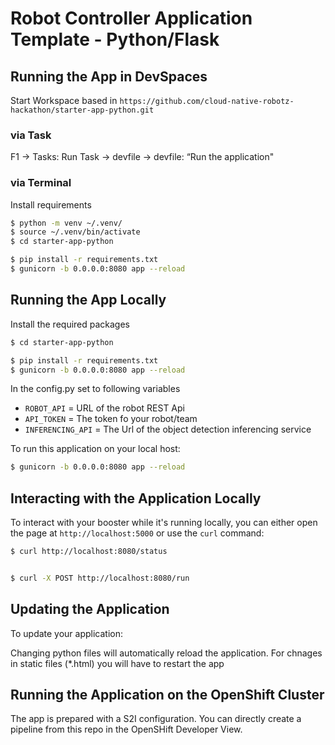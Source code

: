 # Robot Controller Application Template - Python/Flask

## Running the App in DevSpaces

Start Workspace based in `https://github.com/cloud-native-robotz-hackathon/starter-app-python.git`

### via Task

F1 -> Tasks: Run Task -> devfile -> devfile: “Run the application"


### via Terminal

Install requirements
```bash
$ python -m venv ~/.venv/
$ source ~/.venv/bin/activate
$ cd starter-app-python

$ pip install -r requirements.txt
$ gunicorn -b 0.0.0.0:8080 app --reload
```



## Running the App Locally

Install the required packages

```bash
$ cd starter-app-python

$ pip install -r requirements.txt
$ gunicorn -b 0.0.0.0:8080 app --reload
```


In the config.py set to following variables

- `ROBOT_API` = URL of the robot REST Api
- `API_TOKEN` = The token fo your robot/team
- `INFERENCING_API` = The Url of the object detection inferencing service


To run this application on your local host:

```bash
$ gunicorn -b 0.0.0.0:8080 app --reload
```

## Interacting with the Application Locally

To interact with your booster while it's running locally, you can either open the page at `http://localhost:5000` or use the `curl` command:

```bash
$ curl http://localhost:8080/status


$ curl -X POST http://localhost:8080/run

```


## Updating the Application
To update your application:

Changing python files will automatically reload the application. For chnages in static files (*.html) you will have to restart the app

## Running the Application on the OpenShift Cluster

The app is prepared with a S2I configuration. You can directly create a pipeline from this repo in the OpenSHift Developer View.
